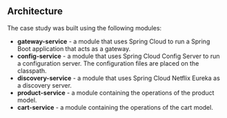 ## Architecture

The case study was built using the following modules:
- **gateway-service** - a module that uses Spring Cloud to run a Spring Boot application that acts as a gateway.
- **config-service** - a module that uses Spring Cloud Config Server to run a configuration server. The configuration files are placed on the classpath.
- **discovery-service** - a module that uses Spring Cloud Netflix Eureka as a discovery server.
- **product-service** - a module containing the operations of the product model.
- **cart-service** - a module containing the operations of the cart model.
